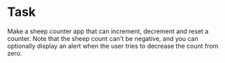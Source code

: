 # Task

Make a sheep counter app that can increment, decrement and reset a counter.
Note that the sheep count can't be negative, and you can optionally display an alert when the user tries to decrease the count from zero.